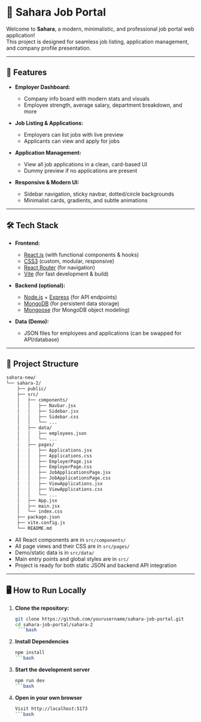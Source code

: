 # 🌟 Sahara Job Portal

Welcome to **Sahara**, a modern, minimalistic, and professional job portal web application!  
This project is designed for seamless job listing, application management, and company profile presentation.

---

## 🚀 Features

- **Employer Dashboard:**

  - Company info board with modern stats and visuals
  - Employee strength, average salary, department breakdown, and more

- **Job Listing & Applications:**

  - Employers can list jobs with live preview
  - Applicants can view and apply for jobs

- **Application Management:**

  - View all job applications in a clean, card-based UI
  - Dummy preview if no applications are present

- **Responsive & Modern UI:**
  - Sidebar navigation, sticky navbar, dotted/circle backgrounds
  - Minimalist cards, gradients, and subtle animations

---

## 🛠️ Tech Stack

- **Frontend:**

  - [React.js](https://react.dev/) (with functional components & hooks)
  - [CSS3](https://developer.mozilla.org/en-US/docs/Web/CSS) (custom, modular, responsive)
  - [React Router](https://reactrouter.com/) (for navigation)
  - [Vite](https://vitejs.dev/) (for fast development & build)

- **Backend (optional):**

  - [Node.js](https://nodejs.org/) + [Express](https://expressjs.com/) (for API endpoints)
  - [MongoDB](https://www.mongodb.com/) (for persistent data storage)
  - [Mongoose](https://mongoosejs.com/) (for MongoDB object modeling)

- **Data (Demo):**
  - JSON files for employees and applications (can be swapped for API/database)

---

## 📁 Project Structure

```bash
sahara-new/
└── sahara-2/
    ├── public/
    ├── src/
    │   ├── components/
    │   │   ├── Navbar.jsx
    │   │   ├── Sidebar.jsx
    │   │   ├── Sidebar.css
    │   │   └── ...
    │   ├── data/
    │   │   ├── employees.json
    │   │   └── ...
    │   ├── pages/
    │   │   ├── Applications.jsx
    │   │   ├── Applications.css
    │   │   ├── EmployerPage.jsx
    │   │   ├── EmployerPage.css
    │   │   ├── JobApplicationsPage.jsx
    │   │   ├── JobApplicationsPage.css
    │   │   ├── ViewApplications.jsx
    │   │   ├── ViewApplications.css
    │   │   └── ...
    │   ├── App.jsx
    │   ├── main.jsx
    │   └── index.css
    ├── package.json
    ├── vite.config.js
    └── README.md
```

- All React components are in `src/components/`
- All page views and their CSS are in `src/pages/`
- Demo/static data is in `src/data/`
- Main entry points and global styles are in `src/`
- Project is ready for both static JSON and backend API integration

---

## 🖥️ How to Run Locally

1. **Clone the repository:**
   ````bash
   git clone https://github.com/yourusername/sahara-job-portal.git
   cd sahara-job-portal/sahara-2
    ```bash
   ````
2. **Install Dependencies**
   ````bash
   npm install
   ```bash
   ````
3. **Start the development server**
   ````bash
   npm run dev
   ```bash
   ````
4. **Open in your own browser**
   ````bash
   Visit http://localhost:5173
   ```bash
   ````
